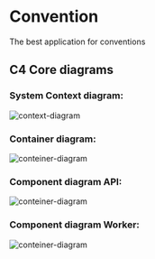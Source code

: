 # Convention

The best application for conventions

## C4 Core diagrams

### System Context diagram:
![context-diagram](https://raw.githubusercontent.com/skalovigor/Convention/feature/doc/docs/System%20diagrams-C4%20Context.jpg)


### Container diagram:
![conteiner-diagram](https://raw.githubusercontent.com/skalovigor/Convention/feature/doc/docs/System%20diagrams-C4%20Container.jpg)


### Component diagram API:
![conteiner-diagram](https://raw.githubusercontent.com/skalovigor/Convention/feature/doc/docs/System%20diagrams-C4%20Component%20API.jpg)

### Component diagram Worker:
![conteiner-diagram](https://raw.githubusercontent.com/skalovigor/Convention/feature/doc/docs/System%20diagrams-C4%20Component%20Worker.jpg)